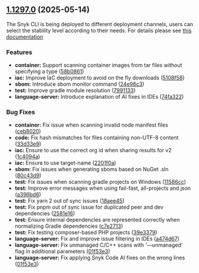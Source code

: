 ## [1.1297.0](https://github.com/snyk/cli/compare/v1.1296.2...v1.1297.0) (2025-05-14)

The Snyk CLI is being deployed to different deployment channels, users can select the stability level according to their needs. For details please see [this documentation](https://docs.snyk.io/snyk-cli/releases-and-channels-for-the-snyk-cli)

### Features

* **container:** Support scanning container images from tar files without specifying a type ([58b0861](https://github.com/snyk/cli/commit/58b0861f8ff6577b281de49619f711b8842e096a))
* **iac:** Improve IaC deployment to avoid on the fly downloads ([5108f58](https://github.com/snyk/cli/commit/5108f58954b22de962cc3125f643e5823a439a20))
* **sbom:** Introduce sbom monitor command ([24e96c3](https://github.com/snyk/cli/commit/24e96c33f153071fe798ed1b7a3ec78e5cc35733))
* **test:** Improve gradle module resolution  ([7991133](https://github.com/snyk/cli/commit/79911337912082454e4362d9473c40699e059425))
* **language-server:** Introduce explanation of AI fixes in IDEs ([74fa322](https://github.com/snyk/cli/commit/74fa3224aef6ba68b7f55006b7d0ced92c6d7e57))

### Bug Fixes

* **container:** Fix issue when scanning invalid node manifest files ([ceb8020](https://github.com/snyk/cli/commit/ceb8020284db2b76abc42637caaa94d227c422ef))
* **code:** Fix hash mismatches for files containing non-UTF-8 content ([33d33e9](https://github.com/snyk/cli/commit/33d33e92bba76cff694cc5ee9e9b2e4b9274a673))
* **iac:** Ensure to use the correct org id when sharing results for v2 ([1c4094a](https://github.com/snyk/cli/commit/1c4094aff5a21b08eefed47508d33668940af003))
* **iac:** Ensure to use target-name ([2201f0a](https://github.com/snyk/cli/commit/2201f0a46ac5747b4c58ed01990d1e9ae13f4eb7))
* **sbom:** Fix issues when generating sboms based on NuGet .sln ([80c43d9](https://github.com/snyk/cli/commit/80c43d9a6f9f3a29f5f0df679d75d82fed48a7f5))
* **test:** Fix issues when scanning gradle projects on Windows ([11586cc](https://github.com/snyk/cli/commit/11586cc587b3a05c2e7d279a3f40857f8c752068))
* **test:** Improve error messages when using fail-fast, all-projects and json ([a396bd6](https://github.com/snyk/cli/commit/a396bd6ea4abd443a0ffce2a29b3f7e6154859ac))
* **test:** Fix yarn 2 out of sync issues ([18aee45](https://github.com/snyk/cli/commit/18aee454a87fbeed480839fc91a04123840c6ff5))
* **test:** Fix pnpm out of sync issue for duplicated peer and dev dependencies ([2581e16](https://github.com/snyk/cli/commit/2581e169ac813df49e8eccce8ae4bfd85f01378e))
* **test:** Ensure internal dependencies are represented correctly when normalizing Gradle dependencies ([c7e2713](https://github.com/snyk/cli/commit/c7e2713a4d1d961857b95038c186085e14d8f415))
* **test:** Fix testing composer-based PHP projects ([39e3379](https://github.com/snyk/cli/commit/39e337965740f6242a22f998cc433d7842468490))
* **language-server:** Fix and improve issue filtering in IDEs ([a474d67](https://github.com/snyk/cli/commit/a474d67a55c5b0684462b867fba1acf5dabcb000))
* **language-server:** Fix unmanaged C/C++ scans with '—unmanaged' flag in additional parameters ([01f53e3](https://github.com/snyk/cli/commit/01f53e39c7d05c33aba9f219de958262202b5545))
* **language-server:** Fix applying Snyk Code AI fixes on the wrong lines ([01f53e3](https://github.com/snyk/cli/commit/01f53e39c7d05c33aba9f219de958262202b5545))

